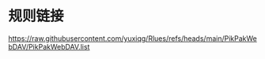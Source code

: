# 规则链接
https://raw.githubusercontent.com/yuxiqg/Rlues/refs/heads/main/PikPakWebDAV/PikPakWebDAV.list